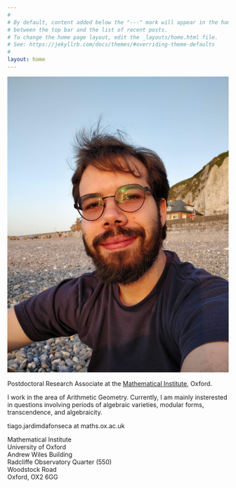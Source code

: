 ```yaml
---
#
# By default, content added below the "---" mark will appear in the home page
# between the top bar and the list of recent posts.
# To change the home page layout, edit the _layouts/home.html file.
# See: https://jekyllrb.com/docs/themes/#overriding-theme-defaults
#
layout: home
---
```


<img src="assets/pictures/dieppe.jpg" id="hp"/> 


Postdoctoral Research Associate at the [Mathematical Institute](https://www.maths.ox.ac.uk/), Oxford.

I work in the area of Arithmetic Geometry. Currently, I am mainly insterested in questions involving periods of algebraic varieties, modular forms, transcendence, and algebraicity.


<p>tiago.jardimdafonseca at maths.ox.ac.uk</p> 

Mathematical Institute <br>
University of Oxford <br>
Andrew Wiles Building <br>
Radcliffe Observatory Quarter (550) <br>
Woodstock Road <br>
Oxford, OX2 6GG <br>

